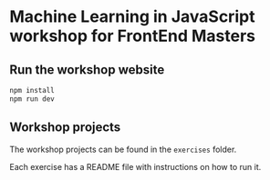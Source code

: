 # Machine Learning in JavaScript workshop for FrontEnd Masters

## Run the workshop website

```bash
npm install
npm run dev
```

## Workshop projects

The workshop projects can be found in the `exercises` folder.

Each exercise has a README file with instructions on how to run it.
